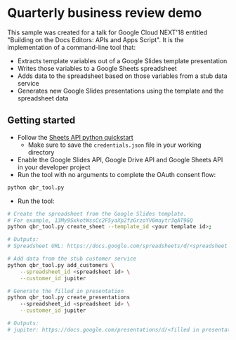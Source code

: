 # Quarterly business review demo

This sample was created for a talk for Google Cloud NEXT'18 entitled "Building
on the Docs Editors: APIs and Apps Script". It is the implementation of a
command-line tool that:

* Extracts template variables out of a Google Slides template presentation
* Writes those variables to a Google Sheets spreadsheet
* Adds data to the spreadsheet based on those variables from a stub data service
* Generates new Google Slides presentations using the template and the
  spreadsheet data

## Getting started

* Follow the [Sheets API python quickstart](https://developers.google.com/sheets/api/quickstart/python)
  * Make sure to save the `credentials.json` file in your working directory
* Enable the Google Slides API, Google Drive API and Google Sheets API in your
  developer project
* Run the tool with no arguments to complete the OAuth consent flow:

```bash
python qbr_tool.py
```

* Run the tool:


```bash
# Create the spreadsheet from the Google Slides template.
# For example, 13My9SxkotWssCc2F5yaXp2fzGrzoYV6maytr3qAT9GQ
python qbr_tool.py create_sheet --template_id <your template id>;

# Outputs:
# Spreadsheet URL: https://docs.google.com/spreadsheets/d/<spreadsheet id>

# Add data from the stub customer service
python qbr_tool.py add_customers \
    --spreadsheet_id <spreadsheet id> \
    --customer_id jupiter

# Generate the filled in presentation
python qbr_tool.py create_presentations
    --spreadsheet_id <spreadsheet id> \
    --customer_id jupiter

# Outputs:
# jupiter: https://docs.google.com/presentations/d/<filled in presentation id>
```

